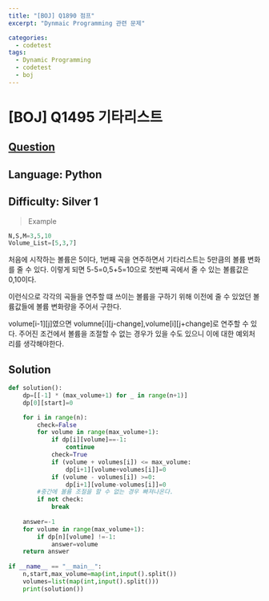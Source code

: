```yaml
---
title: "[BOJ] Q1890 점프"
excerpt: "Dynmaic Programming 관련 문제"

categories:
  - codetest
tags:
  - Dynamic Programming
  - codetest
  - boj
---
```

# [BOJ] Q1495 기타리스트
## [Question](https://www.acmicpc.net/problem/1495)
## Language: Python
## Difficulty: Silver 1

>Example

```python
N,S,M=3,5,10
Volume_List=[5,3,7]
```
처음에 시작하는 볼륨은 5이다, 
1번째 곡을 연주하면서 기타리스트는 5만큼의 볼륨 변화를 줄 수 있다. 이렇게 되면 5-5=0,5+5=10으로 첫번째 곡에서 줄 수 있는 볼륨값은 0,10이다. 

이런식으로 각각의 곡들을 연주할 떄 쓰이는 볼륨을 구하기 위해 이전에 줄 수 있었던 볼륨값들에 볼륨 변화량을 주어서 구한다.

volume[i-1][j]였으면
volumne[i][j-change],volume[i][j+change]로 연주할 수 있다. 주어진 조건에서 볼륨을 조절할 수 없는 경우가 있을 수도 있으니 이에 대한 예외처리를 생각해야한다.

## Solution

```python
def solution():
    dp=[[-1] * (max_volume+1) for _ in range(n+1)]
    dp[0][start]=0

    for i in range(n):
        check=False
        for volume in range(max_volume+1):
            if dp[i][volume]==-1:
                continue
            check=True
            if (volume + volumes[i]) <= max_volume:
                dp[i+1][volume+volumes[i]]=0
            if (volume - volumes[i]) >=0:
                dp[i+1][volume-volumes[i]]=0
        #중간에 볼륨 조절을 할 수 없는 경우 빠져나온다.
        if not check:
            break
  
    answer=-1
    for volume in range(max_volume+1):
        if dp[n][volume] !=-1:
            answer=volume
    return answer
  
if __name__ == "__main__":
    n,start,max_volume=map(int,input().split())
    volumes=list(map(int,input().split()))
    print(solution())
```
